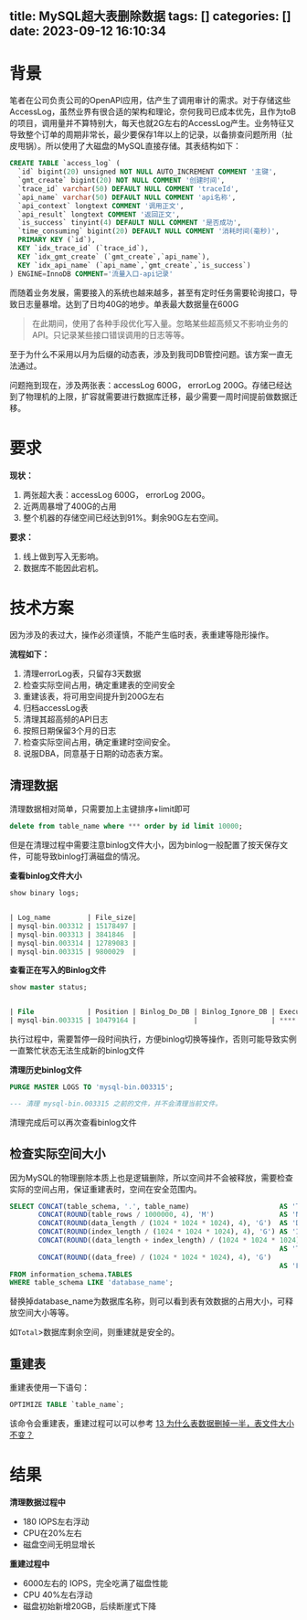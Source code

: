 title: MySQL超大表删除数据
tags: []
categories: []
date: 2023-09-12 16:10:34
---
# 背景

笔者在公司负责公司的OpenAPI应用，估产生了调用审计的需求。对于存储这些AccessLog，虽然业界有很合适的架构和理论，奈何我司已成本优先，且作为toB的项目，调用量并不算特别大，每天也就2G左右的AccessLog产生。业务特征又导致整个订单的周期非常长，最少要保存1年以上的记录，以备排查问题所用（扯皮甩锅）。所以使用了大磁盘的MySQL直接存储。其表结构如下：

```sql
CREATE TABLE `access_log` (
  `id` bigint(20) unsigned NOT NULL AUTO_INCREMENT COMMENT '主键',
  `gmt_create` bigint(20) NOT NULL COMMENT '创建时间',
  `trace_id` varchar(50) DEFAULT NULL COMMENT 'traceId',
  `api_name` varchar(50) DEFAULT NULL COMMENT 'api名称',
  `api_context` longtext COMMENT '调用正文',
  `api_result` longtext COMMENT '返回正文',
  `is_success` tinyint(4) DEFAULT NULL COMMENT '是否成功',
  `time_consuming` bigint(20) DEFAULT NULL COMMENT '消耗时间(毫秒)',
  PRIMARY KEY (`id`),
  KEY `idx_trace_id` (`trace_id`),
  KEY `idx_gmt_create` (`gmt_create`,`api_name`),
  KEY `idx_api_name` (`api_name`,`gmt_create`,`is_success`)
) ENGINE=InnoDB COMMENT='流量入口-api记录'
```

而随着业务发展，需要接入的系统也越来越多，甚至有定时任务需要轮询接口，导致日志量暴增。达到了日均40G的地步。单表最大数据量在600G

> 在此期间，使用了各种手段优化写入量。忽略某些超高频又不影响业务的API。只记录某些接口错误调用的日志等等。

至于为什么不采用以月为后缀的动态表，涉及到我司DB管控问题。该方案一直无法通过。

问题拖到现在，涉及两张表：accessLog 600G， errorLog 200G。存储已经达到了物理机的上限，扩容就需要进行数据库迁移，最少需要一周时间提前做数据迁移。

# 要求

**现状：**

1. 两张超大表：accessLog 600G， errorLog 200G。
2. 近两周暴增了400G的占用
3. 整个机器的存储空间已经达到91%。剩余90G左右空间。

**要求：**

1. 线上做到写入无影响。
2. 数据库不能因此宕机。

# 技术方案

因为涉及的表过大，操作必须谨慎，不能产生临时表，表重建等隐形操作。


**流程如下：**

1. 清理errorLog表，只留存3天数据
2. 检查实际空间占用，确定重建表的空间安全
3. 重建该表，将可用空间提升到200G左右
4. 归档accessLog表
5. 清理其超高频的API日志
6. 按照日期保留3个月的日志
7. 检查实际空间占用，确定重建时空间安全。
8. 说服DBA，同意基于日期的动态表方案。


## 清理数据

清理数据相对简单，只需要加上主键排序+limit即可

```sql
delete from table_name where *** order by id limit 10000;
```

但是在清理过程中需要注意binlog文件大小，因为binlog一般配置了按天保存文件，可能导致binlog打满磁盘的情况。

**查看binlog文件大小**

```sql
show binary logs;


| Log_name         | File_size|
| mysql-bin.003312 | 15178497 |
| mysql-bin.003313 | 3841846  |
| mysql-bin.003314 | 12789083 |
| mysql-bin.003315 | 9800029  |
```

**查看正在写入的Binlog文件**

```sql
show master status;


| File             | Position | Binlog_Do_DB | Binlog_Ignore_DB | Executed_Gtid_Set |
| mysql-bin.003315 | 10479164 |              |                  | ****              |
```

执行过程中，需要暂停一段时间执行，方便binlog切换等操作，否则可能导致实例一直繁忙状态无法生成新的binlog文件

**清理历史binlog文件**

```sql
PURGE MASTER LOGS TO 'mysql-bin.003315';

--- 清理 mysql-bin.003315 之前的文件，并不会清理当前文件。
```

清理完成后可以再次查看binlog文件

## 检查实际空间大小

因为MySQL的物理删除本质上也是逻辑删除，所以空间并不会被释放，需要检查实际的空间占用，保证重建表时，空间在安全范围内。

```sql
SELECT CONCAT(table_schema, '.', table_name)                      AS 'Table Name',
       CONCAT(ROUND(table_rows / 1000000, 4), 'M')                AS 'Number of Rows',
       CONCAT(ROUND(data_length / (1024 * 1024 * 1024), 4), 'G')  AS 'Data Size',
       CONCAT(ROUND(index_length / (1024 * 1024 * 1024), 4), 'G') AS 'Index Size',
       CONCAT(ROUND((data_length + index_length) / (1024 * 1024 * 1024), 4), 'G')
                                                                  AS 'Total',
       CONCAT(ROUND((data_free) / (1024 * 1024 * 1024), 4), 'G')
                                                                  AS 'Free Size'
FROM information_schema.TABLES
WHERE table_schema LIKE 'database_name';
```

替换掉database_name为数据库名称，则可以看到表有效数据的占用大小，可释放空间大小等等。

如`Total`>数据库剩余空间，则重建就是安全的。

## 重建表

重建表使用一下语句：

```sql
OPTIMIZE TABLE `table_name`;
```

该命令会重建表，重建过程可以可以参考 [13 为什么表数据删掉一半，表文件大小不变？](http://learn.lianglianglee.com/%e4%b8%93%e6%a0%8f/MySQL%e5%ae%9e%e6%88%9845%e8%ae%b2/13%20%20%e4%b8%ba%e4%bb%80%e4%b9%88%e8%a1%a8%e6%95%b0%e6%8d%ae%e5%88%a0%e6%8e%89%e4%b8%80%e5%8d%8a%ef%bc%8c%e8%a1%a8%e6%96%87%e4%bb%b6%e5%a4%a7%e5%b0%8f%e4%b8%8d%e5%8f%98%ef%bc%9f.md)

# 结果

**清理数据过程中**

* 180 IOPS左右浮动
* CPU在20%左右
* 磁盘空间无明显增长

**重建过程中**

* 6000左右的 IOPS，完全吃满了磁盘性能
* CPU 40%左右浮动
* 磁盘初始新增20GB，后续断崖式下降